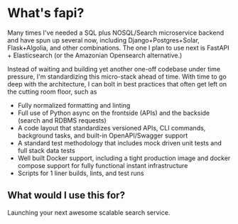 # What's fapi?

Many times I've needed a SQL plus NOSQL/Search microservice backend and have spun up several now, including Django+Postgres+Solar, Flask+Algolia, and other combinations. The one I plan to use next is FastAPI + Elasticsearch (or the Amazonian Opensearch alternative.)

Instead of waiting and building yet another one-off codebase under time pressure, I'm standardizing this micro-stack ahead of time. With time to go deep with the architecture, I can bolt in best practices that often get left on the cutting room floor, such as 

- Fully normalized formatting and linting
- Full use of Python async on the frontside (APIs) and the backside (search and RDBMS requests)
- A code layout that standardizes versioned APIs, CLI commands, background tasks, and built-in OpenAPI/Swagger support
- A standard test methodology that includes mock driven unit tests and full stack data tests
- Well built Docker support, including a tight production image and docker compose support for fully functional instant infrastructure
- Scripts for 1 liner builds, lints, and test runs

## What would I use this for?

Launching your next awesome scalable search service.
